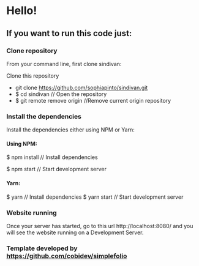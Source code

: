 # Hello!

## If you want to run this code just:

### Clone repository

From your command line, first clone sindivan:

Clone this repository

- git clone https://github.com/sophiapinto/sindivan.git
- $ cd sindivan // Open the repository 
- $ git remote remove origin //Remove current origin repository


### Install the dependencies

Install the dependencies either using NPM or Yarn:

#### Using NPM:

$ npm install // Install dependencies

$ npm start // Start development server


#### Yarn:

$ yarn // Install dependencies
$ yarn start // Start development server


### Website running

Once your server has started, go to this url http://localhost:8080/ and you will see the website running on a Development Server.



### Template developed by https://github.com/cobidev/simplefolio
